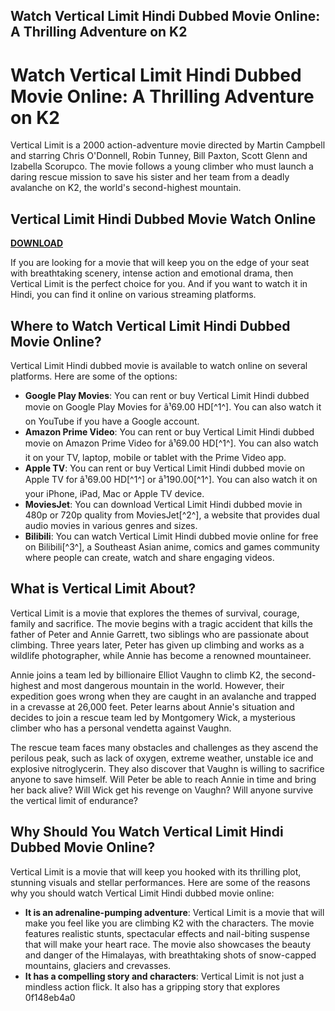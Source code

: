 ## Watch Vertical Limit Hindi Dubbed Movie Online: A Thrilling Adventure on K2

  
# Watch Vertical Limit Hindi Dubbed Movie Online: A Thrilling Adventure on K2
  
Vertical Limit is a 2000 action-adventure movie directed by Martin Campbell and starring Chris O'Donnell, Robin Tunney, Bill Paxton, Scott Glenn and Izabella Scorupco. The movie follows a young climber who must launch a daring rescue mission to save his sister and her team from a deadly avalanche on K2, the world's second-highest mountain.
 
## Vertical Limit Hindi Dubbed Movie Watch Online


[**DOWNLOAD**](https://www.google.com/url?q=https%3A%2F%2Furlca.com%2F2tM2qq&sa=D&sntz=1&usg=AOvVaw0NLQWs6d103juVzByHb9C1)

  
If you are looking for a movie that will keep you on the edge of your seat with breathtaking scenery, intense action and emotional drama, then Vertical Limit is the perfect choice for you. And if you want to watch it in Hindi, you can find it online on various streaming platforms.
  
## Where to Watch Vertical Limit Hindi Dubbed Movie Online?
  
Vertical Limit Hindi dubbed movie is available to watch online on several platforms. Here are some of the options:
  
- **Google Play Movies**: You can rent or buy Vertical Limit Hindi dubbed movie on Google Play Movies for â¹69.00 HD[^1^]. You can also watch it on YouTube if you have a Google account.
- **Amazon Prime Video**: You can rent or buy Vertical Limit Hindi dubbed movie on Amazon Prime Video for â¹69.00 HD[^1^]. You can also watch it on your TV, laptop, mobile or tablet with the Prime Video app.
- **Apple TV**: You can rent or buy Vertical Limit Hindi dubbed movie on Apple TV for â¹69.00 HD[^1^] or â¹190.00[^1^]. You can also watch it on your iPhone, iPad, Mac or Apple TV device.
- **MoviesJet**: You can download Vertical Limit Hindi dubbed movie in 480p or 720p quality from MoviesJet[^2^], a website that provides dual audio movies in various genres and sizes.
- **Bilibili**: You can watch Vertical Limit Hindi dubbed movie online for free on Bilibili[^3^], a Southeast Asian anime, comics and games community where people can create, watch and share engaging videos.

## What is Vertical Limit About?
  
Vertical Limit is a movie that explores the themes of survival, courage, family and sacrifice. The movie begins with a tragic accident that kills the father of Peter and Annie Garrett, two siblings who are passionate about climbing. Three years later, Peter has given up climbing and works as a wildlife photographer, while Annie has become a renowned mountaineer.
  
Annie joins a team led by billionaire Elliot Vaughn to climb K2, the second-highest and most dangerous mountain in the world. However, their expedition goes wrong when they are caught in an avalanche and trapped in a crevasse at 26,000 feet. Peter learns about Annie's situation and decides to join a rescue team led by Montgomery Wick, a mysterious climber who has a personal vendetta against Vaughn.
  
The rescue team faces many obstacles and challenges as they ascend the perilous peak, such as lack of oxygen, extreme weather, unstable ice and explosive nitroglycerin. They also discover that Vaughn is willing to sacrifice anyone to save himself. Will Peter be able to reach Annie in time and bring her back alive? Will Wick get his revenge on Vaughn? Will anyone survive the vertical limit of endurance?
  
## Why Should You Watch Vertical Limit Hindi Dubbed Movie Online?
  
Vertical Limit is a movie that will keep you hooked with its thrilling plot, stunning visuals and stellar performances. Here are some of the reasons why you should watch Vertical Limit Hindi dubbed movie online:

- **It is an adrenaline-pumping adventure**: Vertical Limit is a movie that will make you feel like you are climbing K2 with the characters. The movie features realistic stunts, spectacular effects and nail-biting suspense that will make your heart race. The movie also showcases the beauty and danger of the Himalayas, with breathtaking shots of snow-capped mountains, glaciers and crevasses.
- **It has a compelling story and characters**: Vertical Limit is not just a mindless action flick. It also has a gripping story that explores 0f148eb4a0
